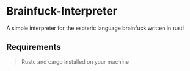 # Brainfuck-Interpreter
A simple interpreter for the esoteric language brainfuck written in rust!

## Requirements
> Rustc and cargo installed on your machine
